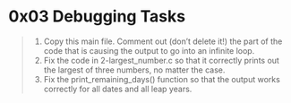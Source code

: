# 0x03 Debugging Tasks

> 1. Copy this main file. Comment out (don’t delete it!) the part of the code that is causing the output to go into an infinite loop.
> 2. Fix the code in 2-largest_number.c so that it correctly prints out the largest of three numbers, no matter the case.
> 3. Fix the print_remaining_days() function so that the output works correctly for all dates and all leap years.
